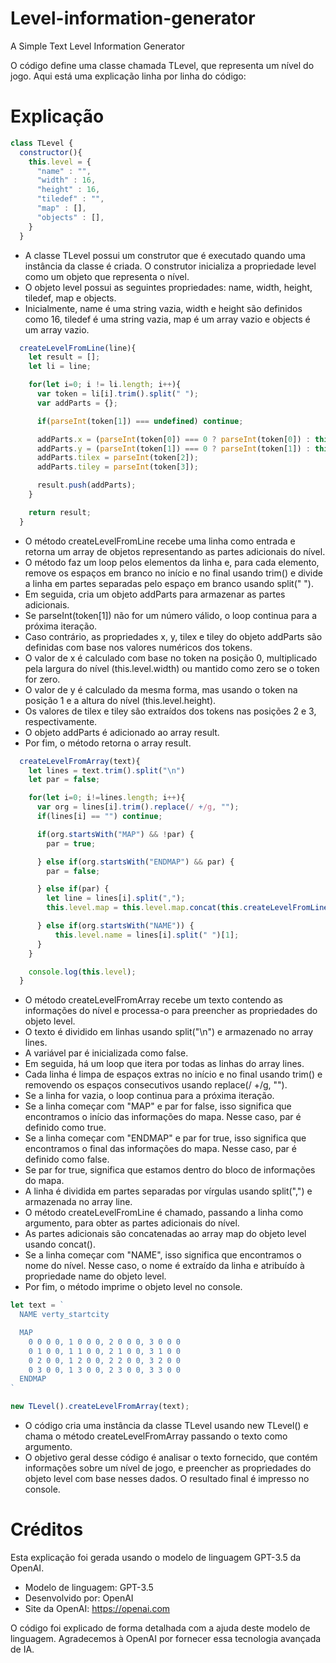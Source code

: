 # Level-information-generator
A Simple Text Level Information Generator

O código define uma classe chamada TLevel, que representa um nível do jogo. Aqui está uma explicação linha por linha do código:
# Explicação
```js
class TLevel {
  constructor(){
    this.level = {
      "name" : "",
      "width" : 16,
      "height" : 16,
      "tiledef" : "",
      "map" : [],
      "objects" : [],
    }
  }
```
- A classe TLevel possui um construtor que é executado quando uma instância da classe é criada. O construtor inicializa a propriedade level como um objeto que representa o nível.
- O objeto level possui as seguintes propriedades: name, width, height, tiledef, map e objects.
- Inicialmente, name é uma string vazia, width e height são definidos como 16, tiledef é uma string vazia, map é um array vazio e objects é um array vazio.
```js
  createLevelFromLine(line){
    let result = [];
    let li = line;

    for(let i=0; i != li.length; i++){
      var token = li[i].trim().split(" ");
      var addParts = {};

      if(parseInt(token[1]) === undefined) continue;

      addParts.x = (parseInt(token[0]) === 0 ? parseInt(token[0]) : this.level.width * parseInt(token[0]));
      addParts.y = (parseInt(token[1]) === 0 ? parseInt(token[1]) : this.level.height * parseInt(token[0]));
      addParts.tilex = parseInt(token[2]);
      addParts.tiley = parseInt(token[3]);

      result.push(addParts);
    }

    return result;
  }
```
- O método createLevelFromLine recebe uma linha como entrada e retorna um array de objetos representando as partes adicionais do nível.
- O método faz um loop pelos elementos da linha e, para cada elemento, remove os espaços em branco no início e no final usando trim() e divide a linha em partes separadas pelo espaço em branco usando split(" ").
- Em seguida, cria um objeto addParts para armazenar as partes adicionais.
- Se parseInt(token[1]) não for um número válido, o loop continua para a próxima iteração.
- Caso contrário, as propriedades x, y, tilex e tiley do objeto addParts são definidas com base nos valores numéricos dos tokens.
- O valor de x é calculado com base no token na posição 0, multiplicado pela largura do nível (this.level.width) ou mantido como zero se o token for zero.
- O valor de y é calculado da mesma forma, mas usando o token na posição 1 e a altura do nível (this.level.height).
- Os valores de tilex e tiley são extraídos dos tokens nas posições 2 e 3, respectivamente.
- O objeto addParts é adicionado ao array result.
- Por fim, o método retorna o array result.
```js
  createLevelFromArray(text){
    let lines = text.trim().split("\n")
    let par = false;

    for(let i=0; i!=lines.length; i++){
      var org = lines[i].trim().replace(/ +/g, "");
      if(lines[i] == "") continue;

      if(org.startsWith("MAP") && !par) {
        par = true;

      } else if(org.startsWith("ENDMAP") && par) {
        par = false;

      } else if(par) {
        let line = lines[i].split(",");
        this.level.map = this.level.map.concat(this.createLevelFromLine(line));

      } else if(org.startsWith("NAME")) {
          this.level.name = lines[i].split(" ")[1];
      }
    }

    console.log(this.level);
  }
```
- O método createLevelFromArray recebe um texto contendo as informações do nível e processa-o para preencher as propriedades do objeto level.
- O texto é dividido em linhas usando split("\n") e armazenado no array lines.
- A variável par é inicializada como false.
- Em seguida, há um loop que itera por todas as linhas do array lines.
- Cada linha é limpa de espaços extras no início e no final usando trim() e removendo os espaços consecutivos usando replace(/ +/g, "").
- Se a linha for vazia, o loop continua para a próxima iteração.
- Se a linha começar com "MAP" e par for false, isso significa que encontramos o início das informações do mapa. Nesse caso, par é definido como true.
- Se a linha começar com "ENDMAP" e par for true, isso significa que encontramos o final das informações do mapa. Nesse caso, par é definido como false.
- Se par for true, significa que estamos dentro do bloco de informações do mapa.
- A linha é dividida em partes separadas por vírgulas usando split(",") e armazenada no array line.
- O método createLevelFromLine é chamado, passando a linha como argumento, para obter as partes adicionais do nível.
- As partes adicionais são concatenadas ao array map do objeto level usando concat().
- Se a linha começar com "NAME", isso significa que encontramos o nome do nível. Nesse caso, o nome é extraído da linha e atribuído à propriedade name do objeto level.
- Por fim, o método imprime o objeto level no console.
```js
let text = `
  NAME verty_startcity

  MAP
    0 0 0 0, 1 0 0 0, 2 0 0 0, 3 0 0 0
    0 1 0 0, 1 1 0 0, 2 1 0 0, 3 1 0 0
    0 2 0 0, 1 2 0 0, 2 2 0 0, 3 2 0 0
    0 3 0 0, 1 3 0 0, 2 3 0 0, 3 3 0 0
  ENDMAP
`

new TLevel().createLevelFromArray(text);
```
- O código cria uma instância da classe TLevel usando new TLevel() e chama o método createLevelFromArray passando o texto como argumento.
- O objetivo geral desse código é analisar o texto fornecido, que contém informações sobre um nível de jogo, e preencher as propriedades do objeto level com base nesses dados. O resultado final é impresso no console.

# Créditos

Esta explicação foi gerada usando o modelo de linguagem GPT-3.5 da OpenAI.

- Modelo de linguagem: GPT-3.5
- Desenvolvido por: OpenAI
- Site da OpenAI: https://openai.com

O código foi explicado de forma detalhada com a ajuda deste modelo de linguagem. Agradecemos à OpenAI por fornecer essa tecnologia avançada de IA.
